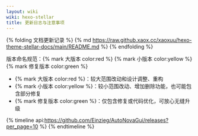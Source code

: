 ```yaml
---
layout: wiki
wiki: hexo-stellar
title: 更新日志与注意事项
---
```


{% folding 文档更新记录 %}
{% md https://raw.github.xaox.cc/xaoxuu/hexo-theme-stellar-docs/main/README.md %}
{% endfolding %}

版本命名规范：{% mark 大版本 color:red %} {% mark 小版本 color:yellow %} {% mark 修复版本 color:green %}
- {% mark 大版本 color:red %}：较大范围改动和设计调整、重构
- {% mark 小版本 color:yellow %}：较小范围改动、增加删除功能，也可能包含部分修复
- {% mark 修复版本 color:green %}：仅包含修复或代码优化，可放心无缝升级


{% timeline api:https://github.com/Einzieg/AutoNovaGui/releases?per_page=10 %}
{% endtimeline %}
